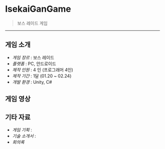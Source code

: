 # IsekaiGanGame
>  보스 레이드 게임

---
## 게임 소개

- *게임 장르*  : 보스 레이드
- *플랫폼*  : PC, 안드로이드
- *제작 인원*  : 4 인 (프로그래머 4인)
- *제작 기간*  : 1달 (01.20 ~ 02.24)
- *개발 환경*  : Unity, C#


## 게임 영상



## 기타 자료
- *게임 기획* :
- *기술 소개서* :
- *회의록*
